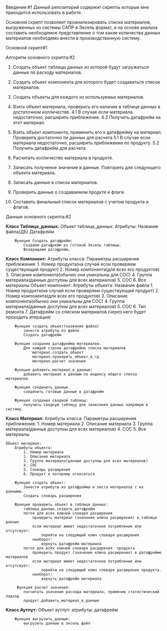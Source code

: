Введение:#1
Данный репозиторий содержит скрипты которые мне приходится использовать в работе.


Основной скрипт позволяет проанализировать списки материалов, выгруженных из системы САПР в Эксель формат, и на основе анализа составить необходимое представление о том какие количества данных материалов необходимо внести в производственную систему.

Основной скрипт#1

Алгоритм основного скрипта:#2

1. Создать объект таблицы данных из которой будут загружаться данные по расходу материалов.
2. Создать объект компонента для которого будет создаваться список материалов.
3. Создать объекты для каждого из используемых материалов.

4. Взять объект материала, проверить его наличие в таблице данных в достаточном колличестве.
    4.1 В случае если материала недостаточно, расширить приближение.
    4.2 Получить датафрейм на этот материал.
5. Взять объект компонента, применить его к датафрейму на материал. Проверить достаточно ли данных для расчета
    5.1 В случае если материала недостаточно, расширить приближение по продукту.
    5.2 Получить датафрейм для расчета
6. Расчитать колличество материала в продукте.
7. Записать полученое значение в данные.
Повторить для следующего объекта материала.

8. Записать данные в список материалов.
9. Проверить данные о создаваемом продкте и флаги.
10. Составить финальный список материалов с учетом продукта и флагов.

Данные основного скрипта:#2

**Класс Таблица_данных:**
    Объект таблица_данных:
        Атрибуты:
            Название файла(ДБ)
            Датафрейм
    
        Функция Создать датафрейм:
            Создаем датафрейм из готовой Эксель таблицы.
            Возвращаем датафрейм.
        
**Класс Компонент:**
        Атрибуты класса:
            Параметры расширения приближения:
                1. Номер продукта(на случай если проверяем существующий продукт)
                2. Номер компонента(для всех его продуктов)
                3. Описание компонента(обычно они уникальны для СОС)
                4. Группа материала(данные доступны для всех материалов)
                5. СОС
                6. Все материалы
    Объект компонент:
        Атрибуты объекта:
            Название файла
            1. Номер продукта(на случай если проверяем существующий продукт)
            2. Номер компонента(для всех его продуктов)
            3. Описание компонента(обычно они уникальны для СОС)
            4. Группа материала(данные доступны для всех материалов)
            5. СОС
            6. Тип ремонта
            7. Датафрейм со списком материалов (через него будет проходить итерация)
            
        Функция создать объект(название файла)
            занести атрибуты из файла
            Создать датафрейм
            
        Функция создание датафрейма материалов:
            Для каждой строки датафрейма списка материалов
                материал.создать_объект
                материал.проверить_объект_в_тд
                материал.расчет значения
            
        Функция добавить_материал_в_данные:
            добавить материал к данным по индексу общего списка материалов.
            
        Функция соединить_данные.
            соеденить готовые данные в датафрейм
            
        Функция создания сводной таблицы:
            получить сводную таблицу для занесения данных напрямую в систему.
        
        
**Класс Материал:**
    Атрибуты класса:
        Параметры расширения приближения:
            1. Номер материала
            2. Описание материала
            3. Группа материала(данные доступны для всех материалов)
            4. СОС
            5. Все материалы
            
    Объект материал:
        Атрибуты объекта:
            1. Номер материала
            2. Описание материала
            3. Группа материала(данные доступны для всех материалов)
            4. СОС
            5. Словарь расширения
            6. Продукт к которому относиться
            
        Функция создать объект:
            Занести атрибуты из датафрейма и листа материалов с их данными.
            Создать словарь расширения
        
        Функция проверить объект в таблице данных:
            таблица_данных.создать_датафрейм
            петля для всех ключей словаря расширения    
                проверить материал (значение ключа расширения) в таблице данных
                если материал имеет недостаточное потребление или отсутсвует:
                    перейти на следующий ключ словаря расширения
                наоборот:
                    вернуть датафрейм материала
            петля для всех ключей словаря расширения  продукта   
                проверить продукт (значение ключа расширения) в датафрейме материалов
                если материал имеет недостаточное потребление или отсутсвует:
                    перейти на следующий ключ словаря расширения продукта.
                наоборот:
                    вернуть датафрейм материала
                    
         Функция расчет значения:
            посчитать значение расхода материала, применив статистический подход
            продукт.добавить_материал_в_данные
                 
        
**Класс Аутпут:**
    Объект аутпут:
        атрибуты:
            датафрейм
        
        Функция выгрузить_данные:
            выгрузить данные в эксель файл
                    
